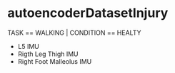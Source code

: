 # autoencoderDatasetInjury

TASK == WALKING | CONDITION == HEALTY

- L5 IMU
- Rigth Leg Thigh IMU
- Right Foot Malleolus IMU
